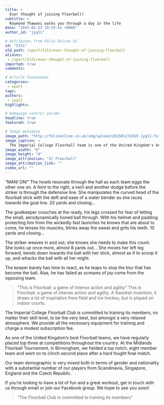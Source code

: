 ```yaml
---
title: >
  Ever thought of joining Floorball?
subtitle: >
  Raymond Thawani walks you through a day in the life
date: "2015-01-23 19:19:42 +0000"
author_id: "jyg11"

# Attributes from Felix Online V1
id: "5151"
old_path: /sport/5151/ever-thought-of-joining-floorball
aliases:
 - /sport/5151/ever-thought-of-joining-floorball
imported: true
comments:

# Article Taxonomies
categories:
 - sport
tags:
authors:
 - jyg11
highlights:

# Homepage control params
headline: true
featured: true

# Image metadata
image_path: "http://felixonline.co.uk/img/upload/201501231919-jyg11-fullsizerender.jpg"
image_caption: >
  The Imperial College Floorball team is one of the United Kingdom's best Floorball teams and regularly place in the top three in competitions around the country
image_width: "0"
image_height: "0"
image_attribution: "IC Floorball"
image_attribution_link: ""
video_url: ""
---
```


“MAN! ON!” The howls resonate through the hall as each team eggs the other one on. A feint to the right, a twirl and another dodge before the striker is through the defensive line. She manipulates the curved head of the floorball stick with the deft and ease of a water bender as she races towards the goal line. 20 yards and closing...

The goalkeeper crouches at the ready, his legs crossed for fear of letting the small, aerodynamically honed ball through. With his helmet and padding protecting him from the wickedly fast launches he knows that are about to come, he tenses his muscles, blinks away the sweat and grits his teeth. 10 yards and closing...

The striker weaves in and out; she knows she needs to make this count. She looks up once more, almost 8 yards out... She moves her left leg forward, bends down towards the ball with her stick, almost as if to scoop it up, and whacks the ball with all her might.

The keeper barely has time to react, as he leaps to stop the blur that has become the ball. Alas, he has failed as screams of joy come from the opposing team.
> "This is Floorball: a game of intense action and agility"
This is Floorball: a game of intense action and agility. A Swedish invention, it draws a lot of inspiration from field and ice hockey, but is played on indoor courts.

The Imperial College Floorball Club is committed to training its members, no matter their skill level, to be the very best, but amongst a very relaxed atmosphere. We provide all the necessary equipment for training and charge a modest subscription fee.

As one of the United Kingdom’s best Floorball teams, we have regularly placed top three at competitions throughout the country. At the Midlands Floorball Tournament, in Birmingham, we fielded a top notch, eight member team and went on to clinch second place after a hard fought final match.

Our team demographic is very mixed both in terms of gender and nationality with a substantial number of our players from Scandinavia, Singapore, England and the Czech Republic.

If you’re looking to have a lot of fun and a great workout, get in touch with us through email or join our Facebook group. We hope to see you soon!
> "The Floorball Club is committed to training its members"

